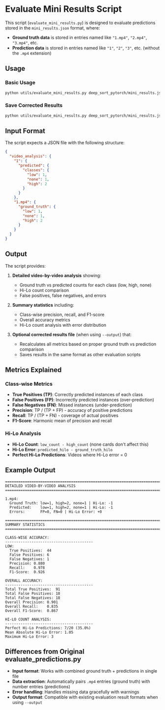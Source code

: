 # Evaluate Mini Results Script

This script (`evaluate_mini_results.py`) is designed to evaluate predictions stored in the `mini_results.json` format, where:

- **Ground truth data** is stored in entries named like `"1.mp4"`, `"2.mp4"`, `"3.mp4"`, etc.
- **Prediction data** is stored in entries named like `"1"`, `"2"`, `"3"`, etc. (without the `.mp4` extension)

## Usage

### Basic Usage
```bash
python utils/evaluate_mini_results.py deep_sort_pytorch/mini_results.json
```

### Save Corrected Results
```bash
python utils/evaluate_mini_results.py deep_sort_pytorch/mini_results.json --output corrected_results.json
```

## Input Format

The script expects a JSON file with the following structure:

```json
{
  "video_analysis": {
    "1": {
      "predicted": {
        "classes": {
          "low": 1,
          "none": 1,
          "high": 2
        }
      }
    },
    "1.mp4": {
      "ground_truth": {
        "low": 1,
        "none": 1,
        "high": 2
      }
    }
  }
}
```

## Output

The script provides:

1. **Detailed video-by-video analysis** showing:
   - Ground truth vs predicted counts for each class (low, high, none)
   - Hi-Lo count comparison
   - False positives, false negatives, and errors

2. **Summary statistics** including:
   - Class-wise precision, recall, and F1-score
   - Overall accuracy metrics
   - Hi-Lo count analysis with error distribution

3. **Optional corrected results file** (when using `--output`) that:
   - Recalculates all metrics based on proper ground truth vs prediction comparison
   - Saves results in the same format as other evaluation scripts

## Metrics Explained

### Class-wise Metrics
- **True Positives (TP)**: Correctly predicted instances of each class
- **False Positives (FP)**: Incorrectly predicted instances (over-prediction)
- **False Negatives (FN)**: Missed instances (under-prediction)
- **Precision**: TP / (TP + FP) - accuracy of positive predictions
- **Recall**: TP / (TP + FN) - coverage of actual positives
- **F1-Score**: Harmonic mean of precision and recall

### Hi-Lo Analysis
- **Hi-Lo Count**: `low_count - high_count` (none cards don't affect this)
- **Hi-Lo Error**: `predicted_hilo - ground_truth_hilo`
- **Perfect Hi-Lo Predictions**: Videos where Hi-Lo error = 0

## Example Output

```
================================================================================
DETAILED VIDEO-BY-VIDEO ANALYSIS
================================================================================

1.mp4:
  Ground Truth: low=1, high=2, none=1 | Hi-Lo: -1
  Predicted:    low=1, high=2, none=1 | Hi-Lo: -1
  Errors:       FP=0, FN=0 | Hi-Lo Error: +0

================================================================================
SUMMARY STATISTICS
================================================================================

CLASS-WISE ACCURACY:
----------------------------------------
LOW:
  True Positives:  44
  False Positives: 6
  False Negatives: 1
  Precision: 0.880
  Recall:    0.978
  F1-Score:  0.926

OVERALL ACCURACY:
----------------------------------------
Total True Positives:  91
Total False Positives: 10
Total False Negatives: 18
Overall Precision: 0.901
Overall Recall:    0.835
Overall F1-Score:  0.867

HI-LO COUNT ANALYSIS:
----------------------------------------
Perfect Hi-Lo Predictions: 7/20 (35.0%)
Mean Absolute Hi-Lo Error: 1.05
Maximum Hi-Lo Error: 3
```

## Differences from Original evaluate_predictions.py

- **Input format**: Works with combined ground truth + predictions in single file
- **Data extraction**: Automatically pairs `.mp4` entries (ground truth) with number entries (predictions)
- **Error handling**: Handles missing data gracefully with warnings
- **Output format**: Compatible with existing evaluation result formats when using `--output`